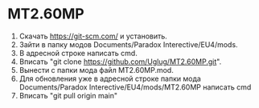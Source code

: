 # MT2.60MP
1. Скачать https://git-scm.com/ и установить.
2. Зайти в папку модов Documents/Paradox Interective/EU4/mods.
3. В адресной строке написать cmd.
4. Вписать "git clone https://github.com/Uglug/MT2.60MP.git".
5. Вынести с папки мода файл MT2.60MP.mod.
6. Для обновления уже в адресной строке папки мода Documents/Paradox Interective/EU4/mods/MT2.60MP написать cmd
7. Вписать "git pull origin main"
